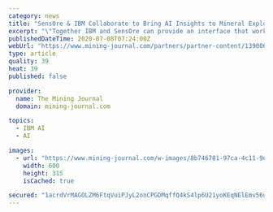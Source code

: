 ```yaml
---
category: news
title: "SensOre & IBM Collaborate to Bring AI Insights to Mineral Exploration"
excerpt: "\"Together IBM and SensOre can provide an interface that works for both resource and exploration geologists making use of data that in many cases is underutilised. This joint initiative was developed based on the two companies' strong belief that AI will provide the next level of innovation in near-mine and regional exploration."
publishedDateTime: 2020-07-08T07:24:00Z
webUrl: "https://www.mining-journal.com/partners/partner-content/1390060/sensore-ibm-collaborate-to-bring-ai-insights-to-mineral-exploration"
type: article
quality: 39
heat: 39
published: false

provider:
  name: The Mining Journal
  domain: mining-journal.com

topics:
  - IBM AI
  - AI

images:
  - url: "https://www.mining-journal.com/w-images/8b746781-97ca-4c11-9ee6-890ff6050e07/1/miningnewsimage1-600x315.jpg"
    width: 600
    height: 315
    isCached: true

secured: "1acrdVrMAGOLZM6FtqVuiPJyL2onCPGDMqffQ4kS4lp6U21yoKEqNElEmv56uS7by1s62Sp2Hfp43o79VPjmULARr2ZrRDKqAH5v9/BT8u1nCYbJWhiffrDxLz5+Zer9WOipYQv6k+K2g821NVbK+4ymNiujx0TMid9iammfWfKx5r2tjGbUq85+R7odd2dAOHw/SM8dKzPy3tLGxt7puaH7Kw6BuVJzSQxPhQsMWCeHwVqb0ZdYI4kOBRRJYLZ7YwPYNoPjv0B/4r1x6aKzoihfJL52H6TZ8v2Ms8TCVQPN8Pno5kdJ/1aQgifwBckGMm3nwFAjUQR0d2j6h6gIEA==;ydiQbJkf2SYgs6jLRjTH8g=="
---
```


